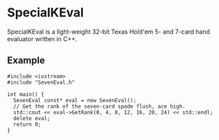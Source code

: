 # SpecialKEval

SpecialKEval is a light-weight 32-bit Texas Hold'em 5- and 7-card hand evaluator 
written in C++.

## Example

```
#include <iostream>
#include "SevenEval.h"

int main() {
  SevenEval const* eval = new SevenEval();
  // Get the rank of the seven-card spade flush, ace high.
  std::cout << eval->GetRank(0, 4, 8, 12, 16, 20, 24) << std::endl;
  delete eval;
  return 0;
}
```
